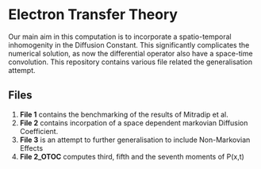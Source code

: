 # Electron Transfer Theory

Our main aim in this computation is to incorporate a spatio-temporal inhomogenity in the Diffusion Constant. This significantly complicates the numerical solution, as now the differential operator also have a space-time convolution. This repository contains various file related the generalisation attempt.

## Files 

1. **File 1** contains the benchmarking of the results of Mitradip et al.
2. **File 2** contains incorpation of a space dependent markovian Diffusion Coefficient.
3. **File 3** is an attempt to further generalisation to include Non-Markovian Effects
4. **File 2_OTOC** computes third, fifth and the seventh moments of P(x,t)
